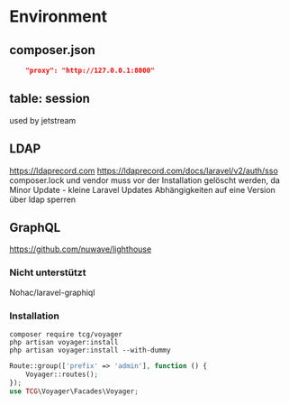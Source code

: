 # Environment

## composer.json

```json
    "proxy": "http://127.0.0.1:8000"
```

## table: session

used by jetstream

## LDAP

<https://ldaprecord.com>
<https://ldaprecord.com/docs/laravel/v2/auth/sso>
composer.lock und vendor muss vor der Installation gelöscht werden, da Minor Update - kleine Laravel Updates Abhängigkeiten auf eine Version über ldap sperren

## GraphQL

<https://github.com/nuwave/lighthouse>

### Nicht unterstützt

Nohac/laravel-graphiql

### Installation

``` terminal
composer require tcg/voyager
php artisan voyager:install
php artisan voyager:install --with-dummy
```

``` php
Route::group(['prefix' => 'admin'], function () {
    Voyager::routes();
});
use TCG\Voyager\Facades\Voyager;
```
